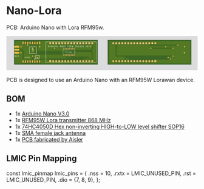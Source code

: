 # Nano-Lora
PCB: Arduino Nano with Lora RFM95w.

<picture>
  <img src="https://github.com/bvdbrule/Nano-Lora/blob/master/Nano-Lora.jpeg"  alt="Arduino Nano with Lora RFM95W" style="width:auto;">
</picture>

PCB is designed to use an Arduino Nano with an RFM95W Lorawan device.

<H2>BOM</H2>
<UL>
<LI>1x <a href="https://s.click.aliexpress.com/e/oj4uVwhix">Arduino Nano V3.0</a>
<LI>1x <a href="https://s.click.aliexpress.com/e/PBDM0cXJl">RFM95W Lora transmitter 868 MHz</a>
<LI>1x <a href="https://s.click.aliexpress.com/e/WBSL7YfS3">74HC4050D Hex non-inverting HIGH-to-LOW level shifter SOP16</a>  
<LI>1x <a href="https://s.click.aliexpress.com/e/2y16o2jgR">SMA female jack antenna</a>
<LI>1x <a href="https://aisler.net/p/FGSSKBLQ">PCB fabricated by Aisler</a>  
</UL>


<H2>LMIC Pin Mapping</H2>
const lmic_pinmap lmic_pins = {
.nss = 10,
.rxtx = LMIC_UNUSED_PIN,
.rst = LMIC_UNUSED_PIN,
.dio = {7, 8, 9},
};





